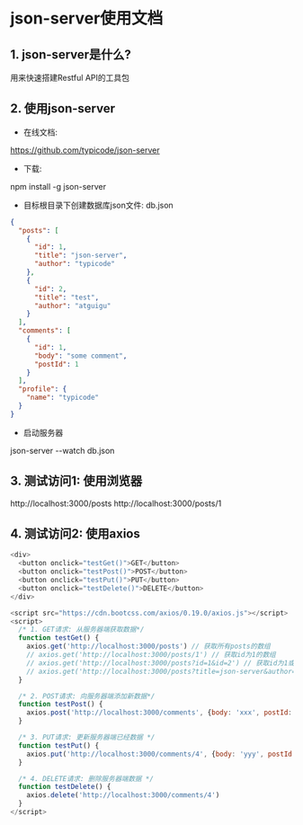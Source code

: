 # json-server使用文档

## 1. json-server是什么?

用来快速搭建Restful API的工具包

## 2. 使用json-server

- 在线文档: 

https://github.com/typicode/json-server

- 下载: 

npm install -g json-server

- 目标根目录下创建数据库json文件: db.json

```json
{
  "posts": [
    {
      "id": 1,
      "title": "json-server",
      "author": "typicode"
    },
    {
      "id": 2,
      "title": "test",
      "author": "atguigu"
    }
  ],
  "comments": [
    {
      "id": 1,
      "body": "some comment",
      "postId": 1
    }
  ],
  "profile": {
    "name": "typicode"
  }
}
```



- 启动服务器

json-server --watch db.json



## 3. 测试访问1: 使用浏览器

 http://localhost:3000/posts
 http://localhost:3000/posts/1



## 4. 测试访问2: 使用axios

```js
<div>
  <button onclick="testGet()">GET</button>
  <button onclick="testPost()">POST</button>
  <button onclick="testPut()">PUT</button>
  <button onclick="testDelete()">DELETE</button>
</div>

<script src="https://cdn.bootcss.com/axios/0.19.0/axios.js"></script>
<script>
  /* 1. GET请求: 从服务器端获取数据*/
  function testGet() {
    axios.get('http://localhost:3000/posts') // 获取所有posts的数组
    // axios.get('http://localhost:3000/posts/1') // 获取id为1的数组
    // axios.get('http://localhost:3000/posts?id=1&id=2') // 获取id为1或2的数组
    // axios.get('http://localhost:3000/posts?title=json-server&author=typicode')
  }

  /* 2. POST请求: 向服务器端添加新数据*/
  function testPost() {
    axios.post('http://localhost:3000/comments', {body: 'xxx', postId: 1}) // 保存数据
  }

  /* 3. PUT请求: 更新服务器端已经数据 */
  function testPut() {
    axios.put('http://localhost:3000/comments/4', {body: 'yyy', postId: 1})
  }

  /* 4. DELETE请求: 删除服务器端数据 */
  function testDelete() {
    axios.delete('http://localhost:3000/comments/4')
  }
</script>
```